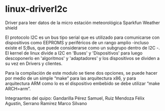# linux-driverI2c
Driver para leer datos de la micro estación meteorológica Sparkfun Weather shield

El protocolo I2C es un bus tipo serial que es utilizado para comunicarse con dispositivos como EEPROMS y periféricos de un rango amplio -incluso existe el S;Bus, que puede considerarse como un subgrupo dentro de I2C -. El kernel de linux divide a I2C en 'Buses' y 'Dispositivos' para luego descoponerlo en 'algoritmos' y 'adaptadores' y los dispositivos se dividen a su vez en Drivers y clientes.

Para la compilación de este modulo se tiene dos opciones, se puede hacer por medio de un simple “make” para las arquitectura x86, y para arquitectura ARM como lo es el dispositivo embebido se debe utilizar “make ARCH=arm”.

Integraantes del quipo: Gandarilla Pérez Samuel, Ruiz Mendoza Félix Agustín, Serrano Ramírez Marco Silvano
